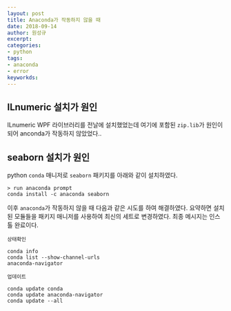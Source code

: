 ```yaml
---
layout: post
title: Anaconda가 작동하지 않을 때
date: 2018-09-14
author: 원성규
excerpt: 
categories:
- python
tags: 
- anaconda
- error
keyworkds:
---
```


## ILnumeric 설치가 원인

ILnumeric WPF 라이브러리를 전날에 설치했었는데 여기에 포함된 `zip.lib`가 원인이되어 anconda가 작동하지 않았었다..


## seaborn 설치가 원인

python `conda` 매니저로 `seaborn` 패키지를 아래와 같이 설치하였다.
```
> run anaconda prompt
conda install -c anaconda seaborn 
```

이후 `anaconda`가 작동하지 않을 때 다음과 같은 시도를 하여 해결하였다.
요약하면 설치된 모듈들을 패키지 매니저를 사용하여 최신의 세트로 변경하였다. 최종 메시지는 인스톨 완료이다.

`상태확인`
```
conda info
conda list --show-channel-urls
anaconda-navigator
```

`업데이트`
```
conda update conda
conda update anaconda-navigator
conda update --all
```

